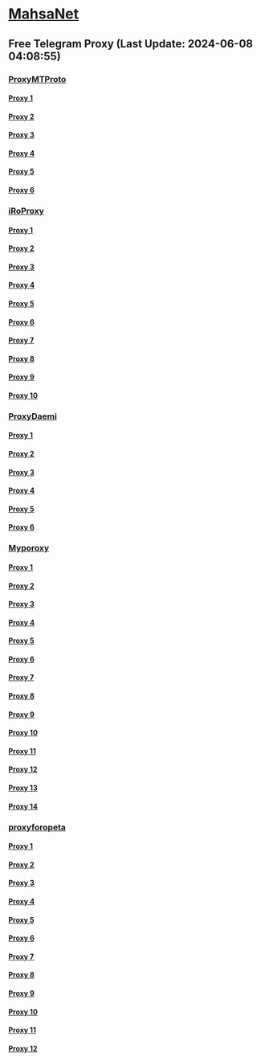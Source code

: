 
# [MahsaNet](https://t.me/mahsa_net)
## Free Telegram Proxy (Last Update: 2024-06-08 04:08:55)
### [ProxyMTProto](https://t.me/ProxyMTProto)
#### [Proxy 1](tg://proxy?server=cloudflare.nokia.net.co.uk.do_yo.want_to.clash_with.this.www.microsoft.com.there_is_no.place_like.localhost.www.bing.com.count_with_me.cyou.net.digikala.com.msn.com.bsi.ir.enamad.ir.now_sud.again_to_fight.everyone.i_am.the_internet.cisco-firewall.autos.&port=1234&secret=3QAAAAAAAAAAAAAAAAAAAAA=)
#### [Proxy 2](tg://proxy?server=cloudflare.nokia.net.co.uk.do_yo.want_to.clash_with.this.www.microsoft.com.there_is_no.place_like.localhost.www.bing.com.count_with_me.cyou.net.digikala.com.msn.com.bsi.ir.enamad.ir.now_sud.again_to_fight.everyone.i_am.the_interne.ipv6-connectivity.baby.&port=1234&secret=3QAAAAAAAAAAAAAAAAAAAAA=)
#### [Proxy 3](tg://proxy?server=cloudflare.nokia.net.co.uk.do_yo.want_to.clash_with.this.www.microsoft.com.there_is_no.place_like.localhost.www.bing.com.count_with_me.cyou.net.digikala.com.msn.com.bsi.ir.enamad.ir.now_sud.again_to_fight.everyone.i_am.the_intern.Tamin-insure.foundation.&port=443&secret=7gAAAAAAAAAAAAAAAAAAAAB0Z2p1Lm9yZw%3D%3D)
#### [Proxy 4](tg://proxy?server=cloudflare.nokia.net.co.uk.do_yo.want_to.clash_with.this.www.microsoft.com.there_is_no.place_like.localhost.www.bing.com.count_with_me.cyou.net.digikala.com.msn.com.bsi.ir.enamad.ir.now_sud.again_to_fight.everyone.i_am.the_internet.lastofusapart.fun.&port=1234&secret=3QAAAAAAAAAAAAAAAAAAAAA=)
#### [Proxy 5](tg://proxy?server=116.202.104.78&port=1919&secret=7HQighJPBNMYVRNB6tdkVw)
#### [Proxy 6](tg://proxy?server=79.127.218.225&port=4443&secret=7HQighJPBNMYVRNB6tdkVw)
### [iRoProxy](https://t.me/iRoProxy)
#### [Proxy 1](tg://proxy?server=103.69.224.221&port=6&secret=7HQighJPBNMYVRNB6tdkVw)
#### [Proxy 2](tg://proxy?server=103.69.224.218&port=6&secret=7HQighJPBNMYVRNB6tdkVw)
#### [Proxy 3](tg://proxy?server=103.69.224.121&port=6&secret=7HQighJPBNMYVRNB6tdkVw)
#### [Proxy 4](tg://proxy?server=103.69.224.122&port=66&secret=7HQighJPBNMYVRNB6tdkVw)
#### [Proxy 5](tg://proxy?server=103.69.224.142&port=66&secret=7HQighJPBNMYVRNB6tdkVw)
#### [Proxy 6](tg://proxy?server=103.69.224.242&port=66&secret=7HQighJPBNMYVRNB6tdkVw)
#### [Proxy 7](tg://proxy?server=103.69.224.241&port=6&secret=7HQighJPBNMYVRNB6tdkVw)
#### [Proxy 8](tg://proxy?server=103.69.224.161&port=6&secret=7HQighJPBNMYVRNB6tdkVw)
#### [Proxy 9](tg://proxy?server=103.69.224.198&port=6&secret=7HQighJPBNMYVRNB6tdkVw)
#### [Proxy 10](tg://proxy?server=103.69.224.141&port=6&secret=7HQighJPBNMYVRNB6tdkVw)
### [ProxyDaemi](https://t.me/ProxyDaemi)
#### [Proxy 1](tg://proxy?server=cloudflare.com.nkkia.com.do_0_you.want_to.clash_without.this.www.microsoft.com.there_is_no.place_like.localhost.www.bing.com.count_with_me.cyou.net.digikala.com.msn.com.bsi.ir.enamad.ir.now_sudo.again_to_fight.everyone.i_am.coir-ir2i.co.uk.&port=7443&secret=FgMBAgABAAH8AwOG4kw63QBQ)
#### [Proxy 2](tg://proxy?server=103.69.224.221&port=6&secret=7HQighJPBNMYVRNB6tdkVw)
#### [Proxy 3](tg://proxy?server=88.80.135.17&port=7643&secret=7HQighJPBNMYVRNB6tdkVw)
#### [Proxy 4](tg://proxy?server=88.80.135.8&port=7643&secret=7HQighJPBNMYVRNB6tdkVw)
#### [Proxy 5](tg://proxy?server=103.69.224.218&port=6&secret=7HQighJPBNMYVRNB6tdkVw)
#### [Proxy 6](tg://proxy?server=cloudflare.com.nukia.com.do_you.want_to.clash_without.this.www.microsoft.com.there_is_no.place_like.localhost.www.bing.com.count_with_me.cyou.net.digikala.com.msn.com.bsi.ir.enamad.ir.now_sudo.again_to_fight.everyone.i_am.order-bl1k-netconf.info.&port=7443&secret=FgMBAgABAAH8AwOG4kw63QBQ)
### [Myporoxy](https://t.me/Myporoxy)
#### [Proxy 1](tg://proxy?server=Site.cloudflare.com.www.play.com.dorkamos.baby&port=1919&secret=7HQighJPBNMYVRNB6tdkVw)
#### [Proxy 2](tg://proxy?server=One.Dash.cloudflare.com.www.play.google.com.avoxano.shop&port=1919&secret=7HQighJPBNMYVRNB6tdkVw)
#### [Proxy 3](tg://proxy?server=Dash.Cloudflare.com.www.google.com.hercoll.pw&port=1919&secret=7HQighJPBNMYVRNB6tdkVw)
#### [Proxy 4](tg://proxy?server=Site.cloudflare.com.www.play.com.dorkamos.baby&port=1919&secret=7HQighJPBNMYVRNB6tdkVw)
#### [Proxy 5](tg://proxy?server=One.Dash.cloudflare.com.www.play.google.com.avoxano.shop&port=1919&secret=7HQighJPBNMYVRNB6tdkVw)
#### [Proxy 6](tg://proxy?server=Dash.Cloudflare.com.www.google.com.hercoll.pw&port=1919&secret=7HQighJPBNMYVRNB6tdkVw)
#### [Proxy 7](tg://proxy?server=Site.cloudflare.com.www.play.com.dorkamos.baby&port=1919&secret=7HQighJPBNMYVRNB6tdkVw)
#### [Proxy 8](tg://proxy?server=Site.cloudflare.com.www.play.com.dorkamos.baby&port=1919&secret=7HQighJPBNMYVRNB6tdkVw)
#### [Proxy 9](tg://proxy?server=One.Dash.cloudflare.com.www.play.google.com.avoxano.shop&port=1919&secret=7HQighJPBNMYVRNB6tdkVw)
#### [Proxy 10](tg://proxy?server=Dash.Cloudflare.com.www.google.com.hercoll.pw&port=1919&secret=7HQighJPBNMYVRNB6tdkVw)
#### [Proxy 11](tg://proxy?server=Site.cloudflare.com.www.play.com.dorkamos.baby&port=1919&secret=7HQighJPBNMYVRNB6tdkVw)
#### [Proxy 12](tg://proxy?server=One.Dash.cloudflare.com.www.play.google.com.avoxano.shop&port=1919&secret=7HQighJPBNMYVRNB6tdkVw)
#### [Proxy 13](tg://proxy?server=Access.cloudflare.com.www.google.com.jockero.sbs&port=1919&secret=7HQighJPBNMYVRNB6tdkVw)
#### [Proxy 14](tg://proxy?server=Site.cloudflare.com.www.play.com.dorkamos.baby&port=1919&secret=7HQighJPBNMYVRNB6tdkVw)
### [proxyforopeta](https://t.me/proxyforopeta)
#### [Proxy 1](tg://proxy?server=91.107.252.171&port=4896&secret=7HQighJPBNEnVRNB6tdkVw)
#### [Proxy 2](tg://proxy?server=88.80.135.8&port=7643&secret=7HQighJPBNMYVRNB6tdkVw)
#### [Proxy 3](tg://proxy?server=fasan.co-uk.mashan.www.alpakot2.ir&port=4443&secret=7HQighJPBNMYVRNB6tdkVw)
#### [Proxy 4](tg://proxy?server=88.80.135.17&port=7643&secret=7HQighJPBNMYVRNB6tdkVw)
#### [Proxy 5](tg://proxy?server=103.69.224.218&port=6&secret=7HQighJPBNMYVRNB6tdkVw)
#### [Proxy 6](tg://proxy?server=citroen-jaguar.ir.343-citroen-amr.com-mostang.com.ir.backlinesea.ga-codes.ferrari-ml-monster.co.uk.virtual-daily.co.uk.&port=3040&secret=7HQighJPBNMYVRNB6tdkVw)
#### [Proxy 7](tg://proxy?server=88.80.135.8&port=7643&secret=7HQighJPBNMYVRNB6tdkVw)
#### [Proxy 8](tg://proxy?server=88.80.135.17&port=7643&secret=7HQighJPBNMYVRNB6tdkVw)
#### [Proxy 9](tg://proxy?server=cloudflare.com.nukia.com.do_you.want_to.clash_without.this.www.microsoft.com.there_is_no.place_like.localhost.www.bing.com.count_with_me.cyou.net.digikala.com.msn.com.bsi.ir.enamad.ir.now_sudo.again_to_fight.everyone.i_am.order-bl1k-netconf.info.&port=7443&secret=FgMBAgABAAH8AwOG4kw63QBQ)
#### [Proxy 10](tg://proxy?server=103.69.224.221&port=6&secret=7HQighJPBNMYVRNB6tdkVw)
#### [Proxy 11](tg://proxy?server=89.41.181.47&port=8443&secret=7HQighJPBNMYVRNB6tdkVw)
#### [Proxy 12](tg://proxy?server=103.69.224.218&port=6&secret=7HQighJPBNMYVRNB6tdkVw)

    
